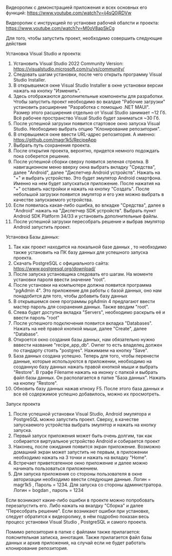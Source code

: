 Видеоролик с демонстрацией приложения и всех основных его функций: https://www.youtube.com/watch?v=ij4sQ0jRDVw

Видеоролик с инструкцией по установке рабочей обалсти и проекта: https://www.youtube.com/watch?v=M0oV8apSkCg

Для того, чтобы запустить проект, необходимо совершить следующие действия

Установка Visual Studio и проекта:

1. Установить Visual Studio 2022 Community Version:
   https://visualstudio.microsoft.com/ru/vs/community/
3. Следовать шагам установки, после чего открыть программу Visual Studio Installer.
4. В открывшемся окне Visual Studio Installer в окне установки версии нажать на кнопку "Изменить".
5. Здесь отображаются дополнительные компоненты для разработки. Чтобы запустить проект необходимо
   во вкалдке "Рабочие загрузки" установить расширение "Разработка с помощью .NET MAUI". Размер этого расширения отдельно от Visual Studio занимает ~12 Гб. Всё рабочее пространство Visual Studio будет заниматься ~30 Гб.
6. После успешной загрузки появится стартовое окно запуска Visual Studio. Необходимо выбрать опцию "Клонирование репозитория".
7. В открвышемся окне ввести URL-адрес репозитория. А именно: https://github.com/magr1k5/RecipeApp
8. Выбрать путь сохранения проекта.
9. После открытия проекта, вероятно, придется немного подождать пока соберется решение.
10. После успешной сборки сверху появится зеленая стрелка. В навигационном меню вверху окна выбрать вкладку "Средства", далее "Android", далее "Диспетчер Android устройств".
Нажать на "+" и выбрать устройство. Это будет эмулятор Android смартфона. Именно на нем будет запускаться приложение.
После нажатия на "+" оставить настройки и нажать на кнопку "Создать". После небольшой загрузки появится эмулятор и его уже можно выбрать в качестве запускаемого устройства.
11. Если появилась какая-либо ошибка, во влкадке "Средства", далее в "Android" нажать на "Диспетчер SDK устройств". Выбрать пункт Android SDK Platform 34/33 и установить дополнительные файлы.
12. После успешной загрузки пересобрать решение и выбрав эмулятор Android запустить проект.

Установка Базы данных:

1. Так как проект находится на локальной базе данных , то необходимо также установить на ПК базу данных для успешного запуска проекта.
2. Скачать PostgreSQL с официального сайта: https://www.postgresql.org/download/
3. После запуска установщика следовать его шагам. На моменте установки пароля ввести значение "root".
4. После установки на компьютере должна появится программа "pgAdmin 4". Это приложение для работы с базой данных, оно нам понадобится для того, чтобы добавить базу данных
5. В открывшемся окне программы pgAdmin 4 предлагают ввести мастер пароль для сохранения данных. Также вводим "root".
6. Слева будет доступна вкладка "Servers", необходимо раскрыть её и ввести пароль "root"
7. После успешного подключения появится вкладка "Databases". Нажать на неё правой кнопкой мыши, далее "Create", далее "Database".
8. Откроется окно создания базы данных, нам обязательно нужно вввести название "recipe_app_db". Owner то есть владелец должен по стандарту стоять "postgres". Нажимаем на кнопку "Save".
9. База данных создана успешно. Теперь для того, чтобы перенести данные, которые используются в приложении, необходимо на созданную базу данных нажать правой кнопкой мыши и выбрать "Restore". В графе Filename нажать на иконку с папкой и выбрать файл
    базы данных. Он располагается в папке "База данных". Нажать на кнопку "Restore".
11. Обновить базу данных нажав кпноку F5. После этого база данных и все её содержимое успешно добавилось, можно их просмотреть.

Запуск проекта
1. После успешной установки Visual Studio, Android эмулятора и PostgreSQL можно запустить проект. Сверху, в качестве запускаемого устройства выбрать эмулятор и нажать на кнопку запуска.
2. Первый запуск приложения может быть очень долгим, так как собирается виртуальное устройство Android и собирается проект
3. Наконец, после ожидания появится экран приложение. Возможно домашний экран может запустить не первым, в приложении необходимо нажать на 3 точки и нажать на вкладку "Home".
4. Встречает приветсвтенное окно приложение и далее можно начинать пользоваться приложением.
5. Для запуска приложения со стороны пользователя в окне авторизации необходимо ввести следующие данные. Логин = magr1k5 , Пароль = 1234. Для запуска со стороны администратора. Логин = bogdan , пароль = 1234 

 Если возникают какие-либо ошибки в проекте можно попробовать перезапустить его. Либо нажать на вкалдку "Сборка" и далее "Пересобрать решение". 
Если возникают ошибки при установке, следует обратится к видеоролику, в нём подробно показан весь процесс установки Visual Studio , PostgreSQL и самого проекта. 

Помимо репозитория в папке с файлами также прилагается: пояснительная записка, аннотация. Также прилагается файл базы данных и архив приложения, на случай если не будет работать клонирование репозитория.
